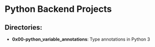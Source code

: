 # Python Backend Projects
## Directories:
- **0x00-python_variable_annotations**: Type annotations in Python 3
